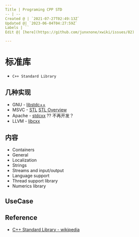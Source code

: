 ```yaml
---
Title | Programing CPP STD
-- | --
Created @ | `2021-07-27T02:49:13Z`
Updated @| `2023-06-04T04:27:59Z`
Labels | ``
Edit @| [here](https://github.com/junxnone/xwiki/issues/82)

---
```

# 标准库 

- `C++ Standard Library`


## 几种实现

- GNU - [libstdc++](https://github.com/gcc-mirror/gcc/tree/master/libstdc%2B%2B-v3)
- MSVC - [STL](https://github.com/microsoft/STL) [STL Overview](https://learn.microsoft.com/en-us/cpp/standard-library/cpp-standard-library-overview)
- Apache - [stdcxx](https://github.com/apache/stdcxx/tree/trunk) ?? 不再开发？
- LLVM - [libcxx](https://github.com/llvm/llvm-project/tree/main/libcxx)

## 内容

- Containers
- General
- Localization
- Strings
- Streams and input/output
- Language support
- Thread support library
- Numerics library

## UseCase


## Reference
- [C++ Standard Library - wikipedia](https://en.wikipedia.org/wiki/C%2B%2B_Standard_Library)


